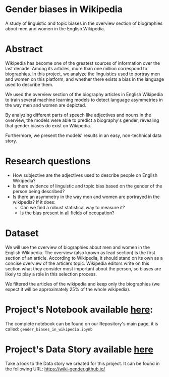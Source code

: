 # Gender biases in Wikipedia
A study of linguistic and topic biases in the overview section of biographies about men and women in the English Wikipedia.

# Abstract
Wikipedia has become one of the greatest sources of information over the last decade. Among its articles, more than one million correspond to biographies. In this project, we analyze the linguistics used to portray men and women on this platform, and whether there exists a bias in the language used to describe them. 

We used the overview section of the biography articles in English Wikipedia to train several machine learning models to detect language asymmetries in the way men and women are depicted. 

By analyzing different parts of speech like adjectives and nouns in the overview, the models were able to predict a biography's gender, revealing that gender biases do exist on Wikipedia. 

Furthermore, we present the models' results in an easy, non-technical data story. 

# Research questions
- How subjective are the adjectives used to describe people on English Wikipedia?
- Is there evidence of linguistic and topic bias based on the gender of the person being described?
- Is there an asymmetry in the way men and women are portrayed in the wikipedia? If it does:
  - Can we find a robust statistical way to measure it?
  - Is the bias present in all fields of occupation?
  

# Dataset
We will use the overview of biographies about men and women in the English Wikipedia. The overview (also known as lead section) is the first section of an article. According to Wikipedia, it should stand on its own as a concise overview of the article’s topic. Wikipedia editors write on this section what they consider most important about the person, so biases are likely to play a role in this selection process.

We filtered the articles of the wikipedia and keep only the biographies (we expect it will be approximately 25% of the whole wikipedia).

# Project's Notebook available [here](gender_biases_in_wikipedia.ipynb): 
The complete notebook can be found on our Repository's main page, it is called:
`gender_biases_in_wikipedia.ipynb`

# Project's Data Story available [here](https://wiki-gender.github.io/)
Take a look to the Data story we created for this project. It can be found in the following URL:
https://wiki-gender.github.io/


